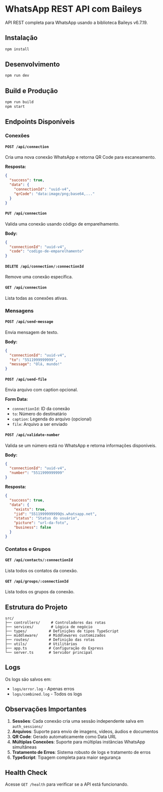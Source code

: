 # WhatsApp REST API com Baileys

API REST completa para WhatsApp usando a biblioteca Baileys v6.7.19.

## Instalação

```bash
npm install
```

## Desenvolvimento

```bash
npm run dev
```

## Build e Produção

```bash
npm run build
npm start
```

## Endpoints Disponíveis

### Conexões

#### `POST /api/connection`
Cria uma nova conexão WhatsApp e retorna QR Code para escaneamento.

**Resposta:**
```json
{
  "success": true,
  "data": {
    "connectionId": "uuid-v4",
    "qrCode": "data:image/png;base64,..."
  }
}
```

#### `PUT /api/connection`
Valida uma conexão usando código de emparelhamento.

**Body:**
```json
{
  "connectionId": "uuid-v4",
  "code": "codigo-de-emparelhamento"
}
```

#### `DELETE /api/connection/:connectionId`
Remove uma conexão específica.

#### `GET /api/connection`
Lista todas as conexões ativas.

### Mensagens

#### `POST /api/send-message`
Envia mensagem de texto.

**Body:**
```json
{
  "connectionId": "uuid-v4",
  "to": "5511999999999",
  "message": "Olá, mundo!"
}
```

#### `POST /api/send-file`
Envia arquivo com caption opcional.

**Form Data:**
- `connectionId`: ID da conexão
- `to`: Número do destinatário
- `caption`: Legenda do arquivo (opcional)
- `file`: Arquivo a ser enviado

#### `POST /api/validate-number`
Valida se um número está no WhatsApp e retorna informações disponíveis.

**Body:**
```json
{
  "connectionId": "uuid-v4",
  "number": "5511999999999"
}
```

**Resposta:**
```json
{
  "success": true,
  "data": {
    "exists": true,
    "jid": "5511999999999@s.whatsapp.net",
    "status": "Status do usuário",
    "picture": "url-da-foto",
    "business": false
  }
}
```

### Contatos e Grupos

#### `GET /api/contacts/:connectionId`
Lista todos os contatos da conexão.

#### `GET /api/groups/:connectionId`
Lista todos os grupos da conexão.

## Estrutura do Projeto

```
src/
├── controllers/     # Controladores das rotas
├── services/        # Lógica de negócio
├── types/          # Definições de tipos TypeScript
├── middleware/     # Middlewares customizados
├── routes/         # Definição das rotas
├── utils/          # Utilitários
├── app.ts          # Configuração do Express
└── server.ts       # Servidor principal
```

## Logs

Os logs são salvos em:
- `logs/error.log` - Apenas erros
- `logs/combined.log` - Todos os logs

## Observações Importantes

1. **Sessões**: Cada conexão cria uma sessão independente salva em `auth_sessions/`
2. **Arquivos**: Suporte para envio de imagens, vídeos, áudios e documentos
3. **QR Code**: Gerado automaticamente como Data URL
4. **Múltiplas Conexões**: Suporte para múltiplas instâncias WhatsApp simultâneas
5. **Tratamento de Erros**: Sistema robusto de logs e tratamento de erros
6. **TypeScript**: Tipagem completa para maior segurança

## Health Check

Acesse `GET /health` para verificar se a API está funcionando.